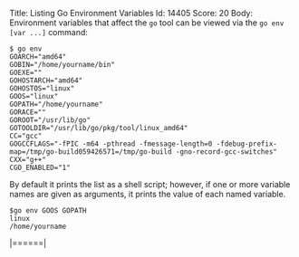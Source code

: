 Title: Listing Go Environment Variables
Id: 14405
Score: 20
Body:
Environment variables that affect the `go` tool can be viewed via the `go env [var ...]` command:

    $ go env
    GOARCH="amd64"
    GOBIN="/home/yourname/bin"
    GOEXE=""
    GOHOSTARCH="amd64"
    GOHOSTOS="linux"
    GOOS="linux"
    GOPATH="/home/yourname"
    GORACE=""
    GOROOT="/usr/lib/go"
    GOTOOLDIR="/usr/lib/go/pkg/tool/linux_amd64"
    CC="gcc"
    GOGCCFLAGS="-fPIC -m64 -pthread -fmessage-length=0 -fdebug-prefix-map=/tmp/go-build059426571=/tmp/go-build -gno-record-gcc-switches"
    CXX="g++"
    CGO_ENABLED="1"

By default it prints the list as a shell script; however, if one or more variable names are given as arguments, it prints the value of each named variable.

    $go env GOOS GOPATH
    linux
    /home/yourname
|======|
